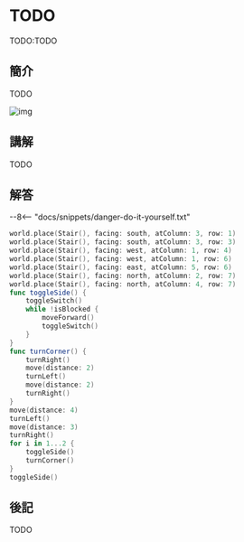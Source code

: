 # TODO

TODO:TODO

## 簡介

TODO

![img](https://imagedelivery.net/cdkaXPuFls5qlrh3GM4hfA/2b1f2ed1-6400-4bbe-fe7c-07b59c1bca00/public)

## 講解

TODO

## 解答

--8<-- "docs/snippets/danger-do-it-yourself.txt"

```swift linenums="1"
world.place(Stair(), facing: south, atColumn: 3, row: 1)
world.place(Stair(), facing: south, atColumn: 3, row: 3)
world.place(Stair(), facing: west, atColumn: 1, row: 4)
world.place(Stair(), facing: west, atColumn: 1, row: 6)
world.place(Stair(), facing: east, atColumn: 5, row: 6)
world.place(Stair(), facing: north, atColumn: 2, row: 7)
world.place(Stair(), facing: north, atColumn: 4, row: 7)
func toggleSide() {
    toggleSwitch()
    while !isBlocked {
        moveForward()
        toggleSwitch()
    }
}
func turnCorner() {
    turnRight()
    move(distance: 2)
    turnLeft()
    move(distance: 2)
    turnRight()
}
move(distance: 4)
turnLeft()
move(distance: 3)
turnRight()
for i in 1...2 {
    toggleSide()
    turnCorner()
}
toggleSide()
```

## 後記

TODO
